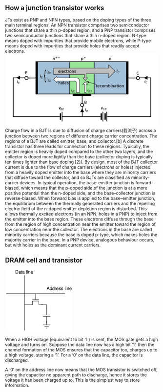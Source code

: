 ## How a junction transistor works
JTs exist as PNP and NPN types, based on the doping types of the three main terminal regions. An NPN transistor comprises two semiconductor junctions that share a thin p-doped region, and a PNP transistor comprises two semiconductor junctions that share a thin n-doped region. N-type means doped with impurities that provide mobile electrons, while P-type means doped with impurities that provide holes that readily accept electrons.
![](./assets/NPN_BJT_Basic_Operation.png)
Charge flow in a BJT is due to diffusion of charge carriers(载流子) across a junction between two regions of different charge carrier concentration. The regions of a BJT are called emitter, base, and collector.[b] A discrete transistor has three leads for connection to these regions. Typically, the emitter region is heavily doped compared to the other two layers, and the collector is doped more lightly than the base (collector doping is typically ten times lighter than base doping [2]). By design, most of the BJT collector current is due to the flow of charge carriers (electrons or holes) injected from a heavily doped emitter into the base where they are minority carriers that diffuse toward the collector, and so BJTs are classified as minority-carrier devices.
In typical operation, the base–emitter junction is forward-biased, which means that the p-doped side of the junction is at a more positive potential than the n-doped side, and the base–collector junction is reverse-biased. When forward bias is applied to the base–emitter junction, the equilibrium between the thermally generated carriers and the repelling electric field of the n-doped emitter depletion region is disturbed. This allows thermally excited electrons (in an NPN; holes in a PNP) to inject from the emitter into the base region. These electrons diffuse through the base from the region of high concentration near the emitter toward the region of low concentration near the collector. The electrons in the base are called minority carriers because the base is doped p-type, which makes holes the majority carrier in the base. In a PNP device, analogous behaviour occurs, but with holes as the dominant current carriers.

## DRAM cell and transistor
<img src="./assets/transistor-save.png" style="background-color: #fff">

When a HIGH voltage (equivalent to bit ‘1’) is sent, the MOS gate gets a high voltage and turns on. Suppose the data line now has a high bit ‘1’, then the channel formation of the MOS ensures that the capacitor too, charges up to a high voltage, storing a ‘1’. For a ‘0’ on the data line, the capacitor is discharged.

A ‘0’ on the address line now means that the MOS transistor is switched off, giving the capacitor no apparent path to discharge, hence it stores the voltage it has been charged up to. This is the simplest way to store information.